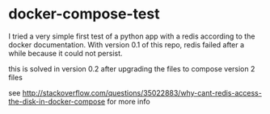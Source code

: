 # docker-compose-test
I tried a very simple first test of a python app with a redis according to the docker documentation. 
With version 0.1 of this repo, redis failed after a while because it could not persist.

this is solved in version 0.2 after upgrading the files to compose version 2 files

see http://stackoverflow.com/questions/35022883/why-cant-redis-access-the-disk-in-docker-compose for more info
